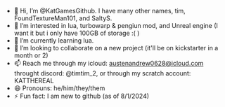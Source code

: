 - 👋 Hi, I’m @KatGamesGithub. I have many other names, tim, FoundTextureMan101, and SaltyS.
- 👀 I’m interested in lua, turbowarp & pengiun mod, and Unreal engine (I want it but i only have 100GB of storage :( )
- 🌱 I’m currently learning lua.
- 💞️ I’m looking to collaborate on a new project (it'll be on kickstarter in a month or 2)
- 📫 Reach me through my icloud: austenandrew0628@icloud.com throught discord: @timtim_2, or through my scratch account: KATTHEREAL
- 😄 Pronouns: he/him/they/them
- ⚡ Fun fact: I am new to github (as of 8/1/2024)

<!---
KatGamesGithub/KatGamesGithub is a ✨ special ✨ repository because its `README.md` (this file) appears on your GitHub profile.
You can click the Preview link to take a look at your changes.
--->
